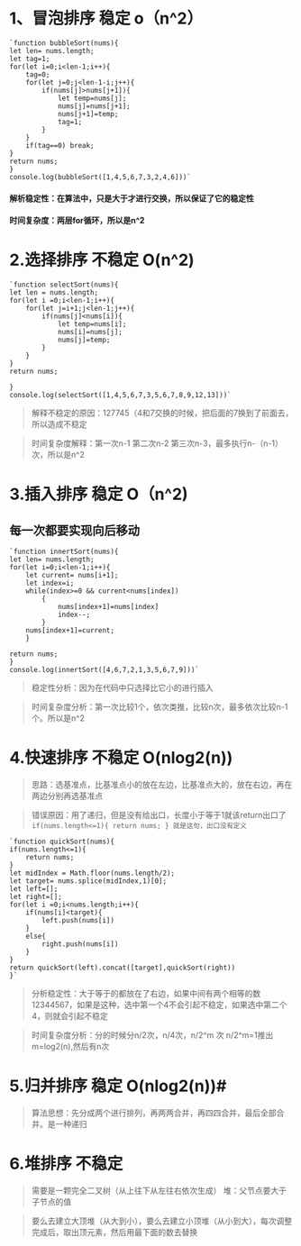 # 1、冒泡排序 稳定 o（n^2） #
    `function bubbleSort(nums){
    let len= nums.length;
    let tag=1;
    for(let i=0;i<len-1;i++){  
        tag=0;
        for(let j=0;j<len-1-i;j++){
            if(nums[j]>nums[j+1]){
                let temp=nums[j];
                nums[j]=nums[j+1];
                nums[j+1]=temp;
                tag=1;
            }
        }
        if(tag==0) break;
    }
    return nums;
	}
	console.log(bubbleSort([1,4,5,6,7,3,2,4,6]))`

#### 解析稳定性：在算法中，只是大于才进行交换，所以保证了它的稳定性 ####
#### 时间复杂度：两层for循环，所以是n^2 ####

# 2.选择排序 不稳定 O(n^2) #
    `function selectSort(nums){
    let len = nums.length;
    for(let i =0;i<len-1;i++){
        for(let j=i+1;j<len-1;j++){
            if(nums[j]<nums[i]){
                let temp=nums[i];
                nums[i]=nums[j];
                nums[j]=temp;
            }
        }
    }
    return nums;

	}
	console.log(selectSort([1,4,5,6,7,3,5,6,7,8,9,12,13]))`
> 解释不稳定的原因：127745（4和7交换的时候，把后面的7换到了前面去，所以造成不稳定

> 时间复杂度解释：第一次n-1 第二次n-2 第三次n-3，最多执行n-（n-1）次，所以是n^2

# 3.插入排序 稳定 O（n^2)  #
## 每一次都要实现向后移动 ##

    `function innertSort(nums){
    let len= nums.length;
    for(let i=0;i<len-1;i++){
        let current= nums[i+1];
        let index=i;
        while(index>=0 && current<nums[index])
            {
                nums[index+1]=nums[index]
                index--;
            }
        nums[index+1]=current;
        }
        
    return nums;
	}
	console.log(innertSort([4,6,7,2,1,3,5,6,7,9]))`

> 稳定性分析：因为在代码中只选择比它小的进行插入

> 时间复杂度分析：第一次比较1个，依次类推，比较n次，最多依次比较n-1个。所以是n^2

# 4.快速排序 不稳定  O(nlog2(n))  #
> 思路：选基准点，比基准点小的放在左边，比基准点大的，放在右边，再在两边分别再选基准点


    
> 错误原因：用了递归，但是没有给出口，长度小于等于1就该return出口了
    `        if(nums.length<=1){
            return nums;
        } 就是这句，出口没有定义`

    

    `function quickSort(nums){
    if(nums.length<=1){
        return nums;
    }
    let midIndex = Math.floor(nums.length/2);
    let target= nums.splice(midIndex,1)[0];
    let left=[];
    let right=[];
    for(let i =0;i<nums.length;i++){
        if(nums[i]<target){
            left.push(nums[i])
        }
        else{
            right.push(nums[i])
        }
    }
    return quickSort(left).concat([target],quickSort(right))
	}`
> 分析稳定性：大于等于的都放在了右边，如果中间有两个相等的数12344567，如果是这种，选中第一个4不会引起不稳定，如果选中第二个4，则就会引起不稳定

> 时间复杂度分析：分的时候分n/2次，n/4次，n/2^m 次 n/2^m=1推出 m=log2(n),然后有n次

# 5.归并排序 稳定  O(nlog2(n))#
> 算法思想：先分成两个进行排列，再两两合并，再四四合并，最后全部合并。是一种递归


# 6.堆排序 不稳定  #
> 需要是一颗完全二叉树（从上往下从左往右依次生成） 堆：父节点要大于子节点的值

> 要么去建立大顶堆（从大到小），要么去建立小顶堆（从小到大），每次调整完成后，取出顶元素，然后用最下面的数去替换